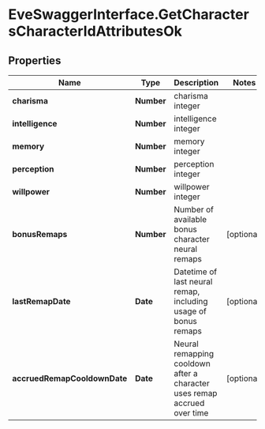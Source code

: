 # EveSwaggerInterface.GetCharactersCharacterIdAttributesOk

## Properties
Name | Type | Description | Notes
------------ | ------------- | ------------- | -------------
**charisma** | **Number** | charisma integer | 
**intelligence** | **Number** | intelligence integer | 
**memory** | **Number** | memory integer | 
**perception** | **Number** | perception integer | 
**willpower** | **Number** | willpower integer | 
**bonusRemaps** | **Number** | Number of available bonus character neural remaps | [optional] 
**lastRemapDate** | **Date** | Datetime of last neural remap, including usage of bonus remaps | [optional] 
**accruedRemapCooldownDate** | **Date** | Neural remapping cooldown after a character uses remap accrued over time | [optional] 


